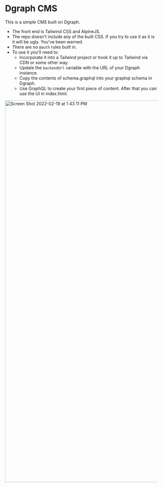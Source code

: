 # Dgraph CMS

This is a simple CMS built on Dgraph.

- The front end is Tailwind CSS and AlpineJS.
- The repo doesn't include any of the built CSS. If you try to use it as it is it will be ugly. You've been warned.
- There are no `@auth` rules built in.
- To use it you'll need to:
  - Incorporate it into a Tailwind project or hook it up to Tailwind via CDN or some other way.
  - Update the `backendUrl` variable with the URL of your Dgraph instance.
  - Copy the contents of schema.graphql into your graphql schema in Dgraph.
  - Use GraphQL to create your first piece of content. After that you can use the UI in index.html.


<img width="1253" alt="Screen Shot 2022-02-19 at 1 43 11 PM" src="https://user-images.githubusercontent.com/437167/155629915-2a17f700-5da0-43e3-a499-31b8e1ea9cf1.png">
